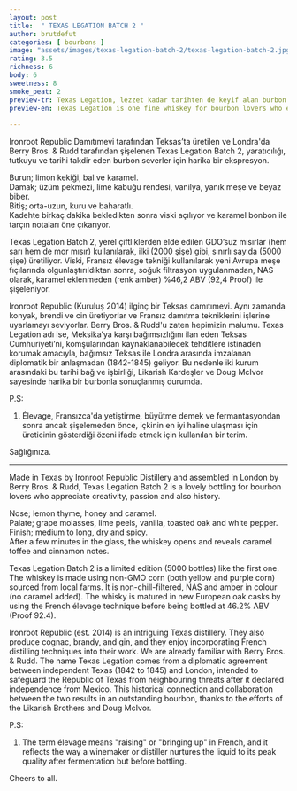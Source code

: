 ```yaml
---
layout: post
title:  " TEXAS LEGATION BATCH 2 "
author: brutdefut
categories: [ bourbons ]
image: "assets/images/texas-legation-batch-2/texas-legation-batch-2.jpg"
rating: 3.5
richness: 6
body: 6
sweetness: 8
smoke_peat: 2
preview-tr: Texas Legation, lezzet kadar tarihten de keyif alan burbon severler için biçilmiş kaftan.                         
preview-en: Texas Legation is one fine whiskey for bourbon lovers who enjoy history as much as zestfulness. 
                 
---
```


Ironroot Republic Damıtımevi tarafından Teksas’ta üretilen ve Londra'da Berry Bros. & Rudd tarafından şişelenen Texas Legation Batch 2, yaratıcılığı, tutkuyu ve tarihi takdir eden burbon severler için harika bir ekspresyon.  

Burun; limon kekiği, bal ve karamel.  
Damak; üzüm pekmezi, lime kabuğu rendesi, vanilya, yanık meşe ve beyaz biber.   
Bitiş; orta-uzun, kuru ve baharatlı.   
Kadehte birkaç dakika bekledikten sonra viski açılıyor ve karamel bonbon ile tarçın notaları öne çıkarıyor.  

Texas Legation Batch 2, yerel çiftliklerden elde edilen GDO’suz mısırlar (hem sarı hem de mor mısır) kullanılarak, ilki (2000 şişe) gibi, sınırlı sayıda (5000 şişe) üretiliyor. Viski, Fransız élevage tekniği kullanılarak yeni Avrupa meşe fıçılarında olgunlaştırıldıktan sonra, soğuk filtrasyon uygulanmadan, NAS olarak, karamel eklenmeden (renk amber)  %46,2 ABV (92,4 Proof) ile şişeleniyor.  

Ironroot Republic (Kuruluş 2014) ilginç bir Teksas damıtımevi. Aynı zamanda konyak, brendi ve cin üretiyorlar ve Fransız damıtma tekniklerini işlerine uyarlamayı seviyorlar. Berry Bros. & Rudd'u zaten hepimizin malumu. Texas Legation adı ise, Meksika’ya karşı bağımsızlığını ilan eden Teksas Cumhuriyeti’ni, komşularından kaynaklanabilecek tehditlere istinaden korumak amacıyla, bağımsız Teksas ile Londra arasında imzalanan diplomatik bir anlaşmadan (1842-1845) geliyor. Bu nedenle iki kurum arasındaki bu tarihi bağ ve işbirliği, Likarish Kardeşler ve Doug McIvor sayesinde harika bir burbonla sonuçlanmış durumda.        

P.S:  
1. Élevage, Fransızca'da yetiştirme, büyütme demek ve fermantasyondan sonra ancak şişelemeden önce, içkinin en iyi haline ulaşması için üreticinin gösterdiği özeni ifade etmek için kullanılan bir terim.  

Sağlığınıza.   
   
   
-----------------------------------------------

<p id="english"></p>

Made in Texas by Ironroot Republic Distillery and assembled in London by Berry Bros. & Rudd, Texas Legation Batch 2 is a lovely bottling for bourbon lovers who appreciate creativity, passion and also history.  

Nose; lemon thyme, honey and caramel.  
Palate; grape molasses, lime peels, vanilla, toasted oak and white pepper.  
Finish; medium to long, dry and spicy.  
After a few minutes in the glass, the whiskey opens and reveals caramel toffee and cinnamon notes.  

Texas Legation Batch 2 is a limited edition (5000 bottles) like the first one. The whiskey is made using non-GMO corn (both yellow and purple corn) sourced from local farms. It is non-chill-filtered, NAS and amber in colour (no caramel added). The whisky is matured in new European oak casks by using the French élevage technique before being bottled at 46.2% ABV (Proof 92.4).    

Ironroot Republic (est. 2014) is an intriguing Texas distillery. They also produce cognac, brandy, and gin, and they enjoy incorporating French distilling techniques into their work. We are already familiar with Berry Bros. & Rudd. The name Texas Legation comes from a diplomatic agreement between independent Texas (1842 to 1845) and London, intended to safeguard the Republic of Texas from neighbouring threats after it declared independence from Mexico. This historical connection and collaboration between the two results in an outstanding bourbon, thanks to the efforts of the Likarish Brothers and Doug McIvor.

P.S:   
1. The term élevage means "raising" or "bringing up" in French, and it reflects the way a winemaker or distiller nurtures the liquid to its peak quality after fermentation but before bottling. 

Cheers to all.    


 
